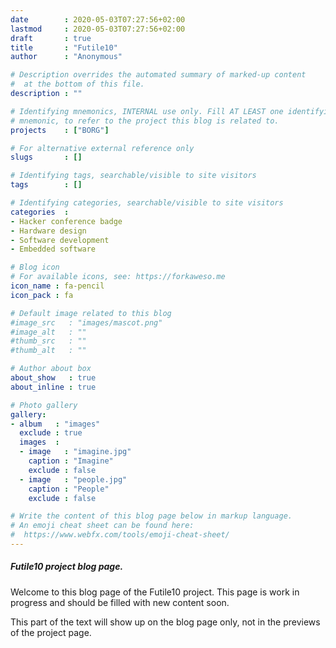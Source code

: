 ```yaml
---
date        : 2020-05-03T07:27:56+02:00
lastmod     : 2020-05-03T07:27:56+02:00
draft       : true
title       : "Futile10"
author      : "Anonymous"

# Description overrides the automated summary of marked-up content
#  at the bottom of this file.
description : ""

# Identifying mnemonics, INTERNAL use only. Fill AT LEAST one identifying
# mnemonic, to refer to the project this blog is related to.
projects    : ["BORG"]

# For alternative external reference only
slugs       : []

# Identifying tags, searchable/visible to site visitors
tags        : []

# Identifying categories, searchable/visible to site visitors
categories  :
- Hacker conference badge
- Hardware design
- Software development
- Embedded software

# Blog icon
# For available icons, see: https://forkaweso.me
icon_name : fa-pencil
icon_pack : fa

# Default image related to this blog
#image_src   : "images/mascot.png"
#image_alt   : ""
#thumb_src   : ""
#thumb_alt   : ""

# Author about box
about_show   : true
about_inline : true

# Photo gallery
gallery:
- album   : "images"
  exclude : true
  images  :
  - image   : "imagine.jpg"
    caption : "Imagine"
    exclude : false
  - image   : "people.jpg"
    caption : "People"
    exclude : false

# Write the content of this blog page below in markup language.
# An emoji cheat sheet can be found here:
#  https://www.webfx.com/tools/emoji-cheat-sheet/
---
```


##### Futile10 project blog page.

Welcome to this blog page of the Futile10 project. This page is work in progress and should be filled with new content soon.

<!--more-->

This part of the text will show up on the blog page only, not in the previews of the project page.
